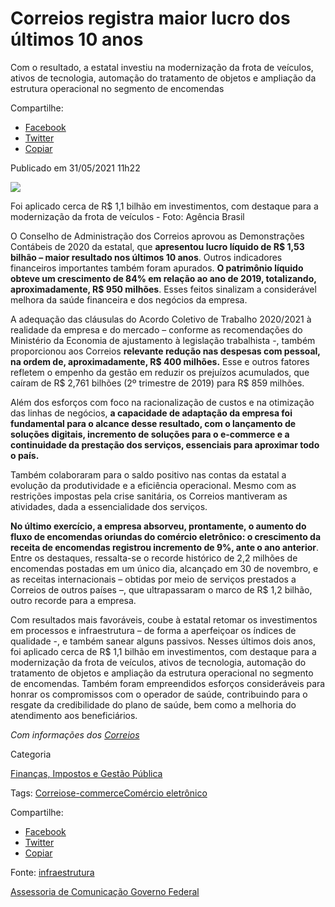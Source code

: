 

# Correios registra maior lucro dos últimos 10 anos 

Com o resultado, a estatal investiu na modernização da frota de veículos, ativos de tecnologia, automação do tratamento de objetos e ampliação da estrutura operacional no segmento de encomendas

Compartilhe: 
*   [Facebook](https://www.facebook.com/sharer.php?u=https://www.gov.br/pt-br/noticias/financas-impostos-e-gestao-publica/2021/05/correios-registra-maior-lucro-dos-ultimos-10-anos)
*    [Twitter](https://twitter.com/share?text=Correios%20registra%20maior%20lucro%20dos%20%C3%BAltimos%2010%20anos&url=https://www.gov.br/resolveuid/e8b6f4afa10b4328851832d552b788cb)
*   [Copiar](https://www.gov.br/pt-br/noticias/financas-impostos-e-gestao-publica/2021/05/correios-registra-maior-lucro-dos-ultimos-10-anos)

Publicado em 31/05/2021 11h22

![ ](https://www.gov.br/pt-br/noticias/financas-impostos-e-gestao-publica/2021/05/correios-registra-maior-lucro-dos-ultimos-10-anos/ffraz_abr_18091923264.jpg/@@images/2429fb18-e1a9-4ffc-8981-72a178c2625e.jpeg)

Foi aplicado cerca de R$ 1,1 bilhão em investimentos, com destaque para a modernização da frota de veículos - Foto: Agência Brasil

O Conselho de Administração dos Correios aprovou as Demonstrações Contábeis de 2020 da estatal, que **apresentou lucro líquido de R$ 1,53 bilhão – maior resultado nos últimos 10 anos**. Outros indicadores financeiros importantes também foram apurados. **O patrimônio líquido obteve um crescimento de 84% em relação ao ano de 2019, totalizando, aproximadamente, R$ 950 milhões**. Esses feitos sinalizam a considerável melhora da saúde financeira e dos negócios da empresa.

A adequação das cláusulas do Acordo Coletivo de Trabalho 2020/2021 à realidade da empresa e do mercado – conforme as recomendações do Ministério da Economia de ajustamento à legislação trabalhista -, também proporcionou aos Correios **relevante redução nas despesas com pessoal, na ordem de, aproximadamente, R$ 400 milhões.** Esse e outros fatores refletem o empenho da gestão em reduzir os prejuízos acumulados, que caíram de R$ 2,761 bilhões (2º trimestre de 2019) para R$ 859 milhões.

Além dos esforços com foco na racionalização de custos e na otimização das linhas de negócios, **a capacidade de adaptação da empresa foi fundamental para o alcance desse resultado, com o lançamento de soluções digitais, incremento de soluções para o e-commerce e a continuidade da prestação dos serviços, essenciais para aproximar todo o país.**

Também colaboraram para o saldo positivo nas contas da estatal a evolução da produtividade e a eficiência operacional. Mesmo com as restrições impostas pela crise sanitária, os Correios mantiveram as atividades, dada a essencialidade dos serviços.

**No último exercício, a empresa absorveu, prontamente, o aumento do fluxo de encomendas oriundas do comércio eletrônico: o crescimento da receita de encomendas registrou incremento de 9%, ante o ano anterior**. Entre os destaques, ressalta-se o recorde histórico de 2,2 milhões de encomendas postadas em um único dia, alcançado em 30 de novembro, e as receitas internacionais – obtidas por meio de serviços prestados a Correios de outros países –, que ultrapassaram o marco de R$ 1,2 bilhão, outro recorde para a empresa.

Com resultados mais favoráveis, coube à estatal retomar os investimentos em processos e infraestrutura – de forma a aperfeiçoar os índices de qualidade -, e também sanear alguns passivos. Nesses últimos dois anos, foi aplicado cerca de R$ 1,1 bilhão em investimentos, com destaque para a modernização da frota de veículos, ativos de tecnologia, automação do tratamento de objetos e ampliação da estrutura operacional no segmento de encomendas. Também foram empreendidos esforços consideráveis para honrar os compromissos com o operador de saúde, contribuindo para o resgate da credibilidade do plano de saúde, bem como a melhoria do atendimento aos beneficiários.

  
_Com informações dos [Correios](https://correios.com.br/)_

Categoria

[Finanças, Impostos e Gestão Pública](https://www.gov.br/pt-br/categorias/financas-impostos-e-gestao-publica)

Tags: [Correios](https://www.gov.br/pt-br/@@search?Subject%3Alist=Correios)[e-commerce](https://www.gov.br/pt-br/@@search?Subject%3Alist=e-commerce)[Comércio eletrônico](https://www.gov.br/pt-br/@@search?Subject%3Alist=Com%C3%A9rcio%20eletr%C3%B4nico)

Compartilhe: 
*   [Facebook](https://www.facebook.com/sharer.php?u=https://www.gov.br/pt-br/noticias/financas-impostos-e-gestao-publica/2021/05/correios-registra-maior-lucro-dos-ultimos-10-anos)
*    [Twitter](https://twitter.com/share?text=Correios%20registra%20maior%20lucro%20dos%20%C3%BAltimos%2010%20anos&url=https://www.gov.br/resolveuid/e8b6f4afa10b4328851832d552b788cb)
*   [Copiar](https://www.gov.br/pt-br/noticias/financas-impostos-e-gestao-publica/2021/05/correios-registra-maior-lucro-dos-ultimos-10-anos)


Fonte: [infraestrutura](https://www.gov.br/pt-br)

[Assessoria de Comunicação Governo Federal](/docs/links)
